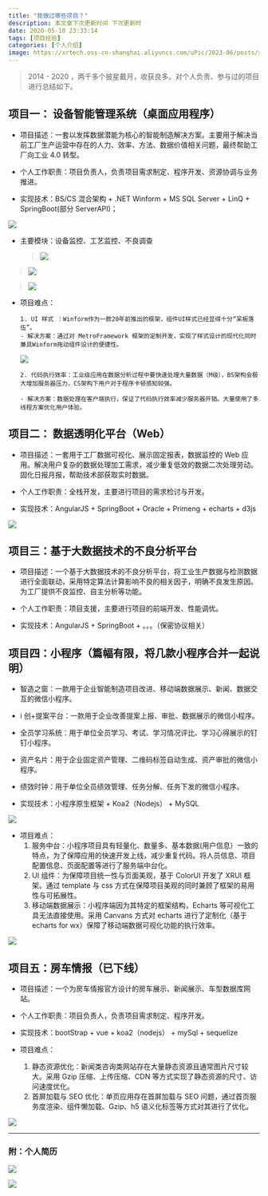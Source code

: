 ```yaml
---
title: "我做过哪些项目？"
description: 本文章下次更新时间 下次更新时
date: 2020-05-10 23:33:14
tags: [项目经验]
categories: [个人介绍]
image: https://xrtech.oss-cn-shanghai.aliyuncs.com/uPic/2023-06/posts/xiangmu.png
---
```


> 2014 - 2020 ，两千多个披星戴月，收获良多。对个人负责、参与过的项目进行总结如下。

## 项目一： 设备智能管理系统（桌面应用程序）

- 项目描述：一套以发挥数据潜能为核心的智能制造解决方案。主要用于解决当前工厂生产运营中存在的人力、效率、方法、数据价值相关问题，最终帮助工厂向工业 4.0 转型。

- 个人工作职责：项目负责人，负责项目需求制定、程序开发、资源协调与业务推进。

- 实现技术：BS/CS 混合架构 + .NET Winform + MS SQL Server + LinQ + SpringBoot(部分 ServerAPI)；

![](https://xrtech.oss-cn-shanghai.aliyuncs.com/uPic/2023-06/posts/1589153255940.png)

- 主要模块：设备监控、工艺监控、不良调查
  > ![](https://xrtech.oss-cn-shanghai.aliyuncs.com/uPic/2023-06/posts/1589153107363.png)

> ![](https://xrtech.oss-cn-shanghai.aliyuncs.com/uPic/2023-06/posts/1589153172425.png)

> ![](https://xrtech.oss-cn-shanghai.aliyuncs.com/uPic/2023-06/posts/1589153182823.png)

- 项目难点：

      1. UI 样式 ：Winform作为一款20年前推出的框架，组件UI样式已经显得十分“呆板落伍”。
      - 解决方案：通过对 MetroFramework 框架的定制开发，实现了样式设计的现代化同时兼具Winform拖动组件设计的便捷性。

  ![](https://xrtech.oss-cn-shanghai.aliyuncs.com/uPic/2023-06/posts/1589154078440.png)

      2. 代码执行效率：工业级应用在数据分析过程中要快速处理大量数据（M级），BS架构会极大增加服务器压力，CS架构下用户对于程序卡顿感知较强。

      - 解决方案：数据处理在客户端执行，保证了代码执行效率减少服务器开销。大量使用了多线程方案优化用户体验。

## 项目二： 数据透明化平台（Web）

- 项目描述：一套用于工厂数据可视化、展示固定报表，数据监控的 Web 应用。解决用户复杂的数据处理加工需求，减少重复低效的数据二次处理劳动。固化日报月报，帮助技术部获取实时数据。

- 个人工作职责：全栈开发，主要进行项目的需求检讨与开发。

- 实现技术：AngularJS + SpringBoot + Oracle + Primeng + echarts + d3js

![](https://xrtech.oss-cn-shanghai.aliyuncs.com/uPic/2023-06/posts/1589154673790.png)

## 项目三：基于大数据技术的不良分析平台

- 项目描述：一个基于大数据技术的不良分析平台，将工业生产数据与检测数据进行全面联动，采用特定算法计算影响不良的相关因子，明确不良发生原因。为工厂提供不良监控、自主分析等功能。

- 个人工作职责：项目支援，主要进行项目的前端开发、性能调优。

- 实现技术：AngularJS + SpringBoot + 。。。（保密协议相关）

## 项目四：小程序（篇幅有限，将几款小程序合并一起说明）

- 智造之窗：一款用于企业智能制造项目改进、移动端数据展示、新闻、数据交互的微信小程序。
- i 创+提案平台：一款用于企业改善提案上报、审批、数据展示的微信小程序。
- 全员学习系统：用于单位全员学习、考试、学习情况评比、学习心得展示的钉钉小程序。
- 资产名片：用于企业固定资产管理、二维码标签自动生成、资产审批的微信小程序。
- 绩效时钟：用于单位全员绩效管理、任务分解、任务下发的微信小程序。

- 实现技术：小程序原生框架 + Koa2（Nodejs） + MySQL

![](https://xrtech.oss-cn-shanghai.aliyuncs.com/uPic/2023-06/posts/1589385069512.png)

- 项目难点：
  1. 服务中台：小程序项目具有轻量化、数量多、基本数据(用户信息）一致的特点，为了保障应用的快速开发上线，减少重复代码。将人员信息、项目配置信息、页面配置等进行了服务端中台化。
  2. UI 组件：为保障项目统一性与页面美观，基于 ColorUI 开发了 XRUI 框架。通过 template 与 css 方式在保障项目美观的同时兼顾了框架的易用性与可拓展性。
  3. 移动端数据展示：小程序端因为其特定的框架结构，Echarts 等可视化工具无法直接使用。采用 Canvans 方式对 echarts 进行了定制化（基于 echarts for wx）保障了移动端数据可视化功能的执行效率。

![](https://xrtech.oss-cn-shanghai.aliyuncs.com/uPic/2023-06/posts/1589157404629.png)

## 项目五：房车情报（已下线）

- 项目描述：一个为房车情报官方设计的房车展示、新闻展示、车型数据库网站。

- 个人工作职责：项目负责人，负责项目需求制定、程序开发。

- 实现技术：bootStrap + vue + koa2（nodejs） + mySql + sequelize

- 项目难点：
  1. 静态资源优化：新闻类咨询类网站存在大量静态资源且通常图片尺寸较大。采用 Gzip 压缩、上传压缩、CDN 等方式实现了静态资源的尺寸、访问速度优化。
  2. 首屏加载与 SEO 优化：单页应用存在首屏加载与 SEO 问题，通过首页服务度渲染、组件懒加载、Gzip、h5 语义化标签等方式对其进行了优化。

![](https://xrtech.oss-cn-shanghai.aliyuncs.com/uPic/2023-06/posts/1589157977232.jpeg)

---

### 附：个人简历

![](https://xrtech.oss-cn-shanghai.aliyuncs.com/uPic/2023-06/posts/1589125473530.jpg)

![](https://xrtech.oss-cn-shanghai.aliyuncs.com/uPic/2023-06/posts/1589125514909.jpg)
